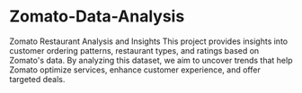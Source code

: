 # Zomato-Data-Analysis
Zomato Restaurant Analysis and Insights
This project provides insights into customer ordering patterns, restaurant types, and ratings based on Zomato's data. By analyzing this dataset, we aim to uncover trends that help Zomato optimize services, enhance customer experience, and offer targeted deals.
